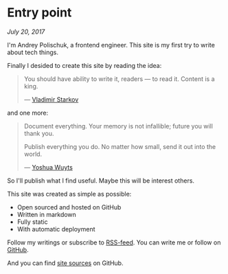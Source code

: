 # Entry point

_July 20, 2017_

I'm Andrey Polischuk, a frontend engineer. This site is my first try to write about tech things.

Finally I desided to create this site by reading the idea:

> You should have ability to write it, readers — to read it. Content is a king.
>
> — [Vladimir Starkov](https://iamstarkov.com/mvb/)

and one more:

> Document everything. Your memory is not infallible; future you will thank you.
>
> Publish everything you do. No matter how small, send it out into the world.
>
> — [Yoshua Wuyts](https://medium.com/@yoshuawuyts/how-to-become-a-successful-developer-6058723583ef)

So I'll publish what I find useful. Maybe this will be interest others.

This site was created as simple as possible:

* Open sourced and hosted on GitHub
* Written in markdown
* Fully static
* With automatic deployment

Follow my writings or subscribe to [RSS-feed](https://andrepolischuk.com/rss.xml). You can write me or follow on [GitHub](https://github.com/andrepolischuk).

And you can find [site sources](https://github.com/andrepolischuk/andrepolischuk.github.io) on GitHub.
